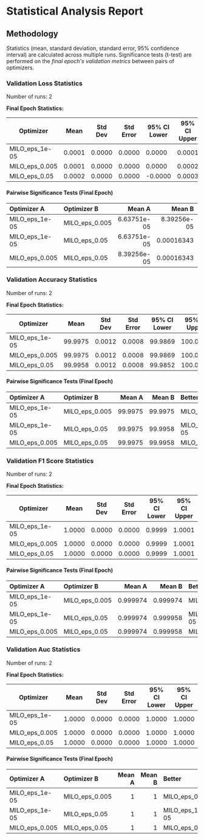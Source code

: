 # Statistical Analysis Report

## Methodology

Statistics (mean, standard deviation, standard error, 95% confidence interval) are calculated across multiple runs.
Significance tests (t-test) are performed on the *final epoch's validation metrics* between pairs of optimizers.

### Validation Loss Statistics

Number of runs: 2

**Final Epoch Statistics:**

| Optimizer | Mean | Std Dev | Std Error | 95% CI Lower | 95% CI Upper |
|-----------|------|---------|-----------|--------------|--------------|
| MILO_eps_1e-05 | 0.0001 | 0.0000 | 0.0000 | 0.0000 | 0.0001 |
| MILO_eps_0.005 | 0.0001 | 0.0000 | 0.0000 | 0.0000 | 0.0002 |
| MILO_eps_0.05 | 0.0002 | 0.0000 | 0.0000 | -0.0000 | 0.0003 |

#### Pairwise Significance Tests (Final Epoch)

| Optimizer A    | Optimizer B    |      Mean A |      Mean B | Better         |   p-value | Significant   | Metric                |
|:---------------|:---------------|------------:|------------:|:---------------|----------:|:--------------|:----------------------|
| MILO_eps_1e-05 | MILO_eps_0.005 | 6.63751e-05 | 8.39256e-05 | MILO_eps_1e-05 | 0.188641  |               | final_validation_loss |
| MILO_eps_1e-05 | MILO_eps_0.05  | 6.63751e-05 | 0.00016343  | MILO_eps_1e-05 | 0.0796909 |               | final_validation_loss |
| MILO_eps_0.005 | MILO_eps_0.05  | 8.39256e-05 | 0.00016343  | MILO_eps_0.005 | 0.0662713 |               | final_validation_loss |

### Validation Accuracy Statistics

Number of runs: 2

**Final Epoch Statistics:**

| Optimizer | Mean | Std Dev | Std Error | 95% CI Lower | 95% CI Upper |
|-----------|------|---------|-----------|--------------|--------------|
| MILO_eps_1e-05 | 99.9975 | 0.0012 | 0.0008 | 99.9869 | 100.0081 |
| MILO_eps_0.005 | 99.9975 | 0.0012 | 0.0008 | 99.9869 | 100.0081 |
| MILO_eps_0.05 | 99.9958 | 0.0012 | 0.0008 | 99.9852 | 100.0064 |

#### Pairwise Significance Tests (Final Epoch)

| Optimizer A    | Optimizer B    |   Mean A |   Mean B | Better         |   p-value | Significant   | Metric                    |
|:---------------|:---------------|---------:|---------:|:---------------|----------:|:--------------|:--------------------------|
| MILO_eps_1e-05 | MILO_eps_0.005 |  99.9975 |  99.9975 | MILO_eps_0.005 |  1        |               | final_validation_accuracy |
| MILO_eps_1e-05 | MILO_eps_0.05  |  99.9975 |  99.9958 | MILO_eps_1e-05 |  0.292893 |               | final_validation_accuracy |
| MILO_eps_0.005 | MILO_eps_0.05  |  99.9975 |  99.9958 | MILO_eps_0.005 |  0.292893 |               | final_validation_accuracy |

### Validation F1 Score Statistics

Number of runs: 2

**Final Epoch Statistics:**

| Optimizer | Mean | Std Dev | Std Error | 95% CI Lower | 95% CI Upper |
|-----------|------|---------|-----------|--------------|--------------|
| MILO_eps_1e-05 | 1.0000 | 0.0000 | 0.0000 | 0.9999 | 1.0001 |
| MILO_eps_0.005 | 1.0000 | 0.0000 | 0.0000 | 0.9999 | 1.0001 |
| MILO_eps_0.05 | 1.0000 | 0.0000 | 0.0000 | 0.9999 | 1.0001 |

#### Pairwise Significance Tests (Final Epoch)

| Optimizer A    | Optimizer B    |   Mean A |   Mean B | Better         |   p-value | Significant   | Metric                    |
|:---------------|:---------------|---------:|---------:|:---------------|----------:|:--------------|:--------------------------|
| MILO_eps_1e-05 | MILO_eps_0.005 | 0.999974 | 0.999974 | MILO_eps_0.005 |  1        |               | final_validation_f1_score |
| MILO_eps_1e-05 | MILO_eps_0.05  | 0.999974 | 0.999958 | MILO_eps_1e-05 |  0.311742 |               | final_validation_f1_score |
| MILO_eps_0.005 | MILO_eps_0.05  | 0.999974 | 0.999958 | MILO_eps_0.005 |  0.311742 |               | final_validation_f1_score |

### Validation Auc Statistics

Number of runs: 2

**Final Epoch Statistics:**

| Optimizer | Mean | Std Dev | Std Error | 95% CI Lower | 95% CI Upper |
|-----------|------|---------|-----------|--------------|--------------|
| MILO_eps_1e-05 | 1.0000 | 0.0000 | 0.0000 | 1.0000 | 1.0000 |
| MILO_eps_0.005 | 1.0000 | 0.0000 | 0.0000 | 1.0000 | 1.0000 |
| MILO_eps_0.05 | 1.0000 | 0.0000 | 0.0000 | 1.0000 | 1.0000 |

#### Pairwise Significance Tests (Final Epoch)

| Optimizer A    | Optimizer B    |   Mean A |   Mean B | Better         |   p-value | Significant   | Metric               |
|:---------------|:---------------|---------:|---------:|:---------------|----------:|:--------------|:---------------------|
| MILO_eps_1e-05 | MILO_eps_0.005 |        1 |        1 | MILO_eps_0.005 |     nan   |               | final_validation_auc |
| MILO_eps_1e-05 | MILO_eps_0.05  |        1 |        1 | MILO_eps_1e-05 |       0.5 |               | final_validation_auc |
| MILO_eps_0.005 | MILO_eps_0.05  |        1 |        1 | MILO_eps_0.005 |       0.5 |               | final_validation_auc |

